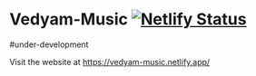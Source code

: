 # Vedyam-Music   [![Netlify Status](https://api.netlify.com/api/v1/badges/501f0edf-ed90-4e95-9c43-7e8ce2f97d63/deploy-status)](https://app.netlify.com/sites/vedyam-music/deploys)

#under-development

Visit the website at https://vedyam-music.netlify.app/
